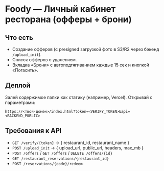 # Foody — Личный кабинет ресторана (офферы + брони)

## Что есть
- Создание офферов (с presigned загрузкой фото в S3/R2 через бэкенд `/upload_init`).
- Список офферов с удалением.
- Вкладка «Брони» с автоподтягиванием каждые 15 сек и кнопкой «Погасить».

## Деплой
Залей содержимое папки как статику (например, Vercel). Открывай с параметрами:
```
https://<твой-домен>/index.html?token=<VERIFY_TOKEN>&api=<BACKEND_PUBLIC>
```

## Требования к API
- `GET /verify/{token}` → { restaurant_id, restaurant_name }
- `POST /upload_init` → { upload_url, public_url, headers, max_mb }
- `POST /offers` / `GET /offers` / `DELETE /offers/{id}`
- `GET /restaurant_reservations/{restaurant_id}`
- `POST /reservations/{code}/redeem`

